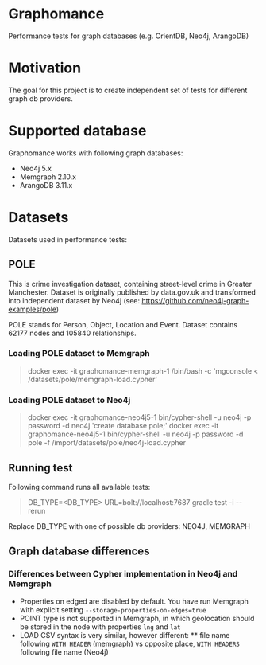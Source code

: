 # Graphomance
Performance tests for graph databases (e.g. OrientDB, Neo4j, ArangoDB)

# Motivation
The goal for this project is to create independent set of tests for different graph db providers.

# Supported database
Graphomance works with following graph databases:
* Neo4j 5.x
* Memgraph 2.10.x 
* ArangoDB 3.11.x

# Datasets

Datasets used in performance tests:

## POLE

This is crime investigation dataset, containing street-level crime in Greater Manchester. Dataset is originally published by data.gov.uk and transformed into independent dataset by Neo4j (see: https://github.com/neo4j-graph-examples/pole) 

POLE stands for Person, Object, Location and Event. Dataset contains 62177 nodes and 105840 relationships.

### Loading POLE dataset to Memgraph

> docker exec -it graphomance-memgraph-1 /bin/bash -c 'mgconsole < /datasets/pole/memgraph-load.cypher'

### Loading POLE dataset to Neo4j

> docker exec -it graphomance-neo4j5-1 bin/cypher-shell -u neo4j -p password -d neo4j 'create database pole;'
> docker exec -it graphomance-neo4j5-1 bin/cypher-shell -u neo4j -p password -d pole -f /import/datasets/pole/neo4j-load.cypher

## Running test

Following command runs all available tests:
> DB_TYPE=<DB_TYPE> URL=bolt://localhost:7687 gradle test -i --rerun

Replace DB_TYPE with one of possible db providers: NEO4J, MEMGRAPH

## Graph database differences

### Differences between Cypher implementation in Neo4j and Memgraph 

* Properties on edged are disabled by default. You have run Memgraph with explicit setting `--storage-properties-on-edges=true`
* POINT type is not supported in Memgraph, in which geolocation should be stored in the node with properties `lng` and `lat`
* LOAD CSV syntax is very similar, however different:
** file name following `WITH HEADER` (memgraph) vs opposite place, `WITH HEADERS` following file name  (Neo4j)
